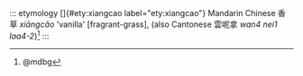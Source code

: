 ::: etymology
[]{#ety:xiangcao label="ety:xiangcao"} Mandarin Chinese 香草 *xiāngcǎo*
'vanilla' \[fragrant-grass\], (also Cantonese 雲呢拿 *wan4 nei1
laa4-2*)[^1]
:::

[^1]: @mdbg

